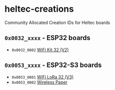 # heltec-creations
Community Allocated Creation IDs for Heltec boards

## `0x0032_xxxx` - ESP32 boards
*  `0x0032_0002` [WiFi Kit 32 (V2)](https://resource.heltec.cn/download/WiFi_Kit_32/WiFi%20Kit32.pdf)

## `0x0053_xxxx` - ESP32-S3 boards
*  `0x0053_0001` [WiFi LoRa 32 (V3)](https://heltec.org/project/wifi-lora-32-v3/)
*  `0x0053_0002` [Wireless Paper](https://heltec.org/project/wireless-paper/)
